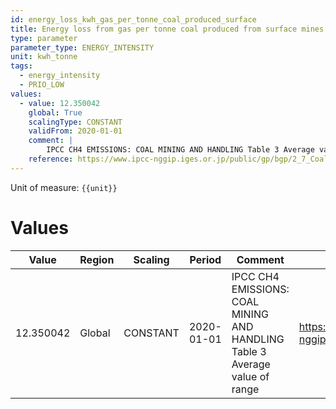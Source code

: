 ```yaml
---
id: energy_loss_kwh_gas_per_tonne_coal_produced_surface
title: Energy loss from gas per tonne coal produced from surface mines
type: parameter
parameter_type: ENERGY_INTENSITY
unit: kwh_tonne
tags:
  - energy_intensity
  - PRIO_LOW
values:
  - value: 12.350042
    global: True
    scalingType: CONSTANT
    validFrom: 2020-01-01
    comment: |
        IPCC CH4 EMISSIONS: COAL MINING AND HANDLING Table 3 Average value of range
    reference: https://www.ipcc-nggip.iges.or.jp/public/gp/bgp/2_7_Coal_Mining_Handling.pdf
---
```



Unit of measure: `{{unit}}`


# Values


| Value | Region | Scaling | Period | Comment | Reference |
|-------|--------|---------|--------|---------|-----------|
| 12.350042 | Global | CONSTANT | 2020-01-01 | IPCC CH4 EMISSIONS: COAL MINING AND HANDLING Table 3 Average value of range | https://www.ipcc-nggip.iges.or.jp/public/gp/bgp/2_7_Coal_Mining_Handling.pdf |


